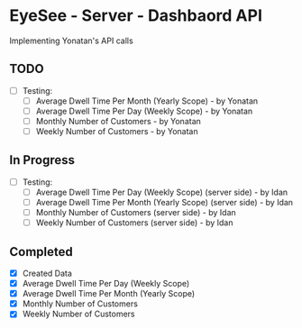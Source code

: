 # EyeSee - Server - Dashbaord API
Implementing Yonatan's API calls

## TODO
- [ ] Testing:
    - [ ] Average Dwell Time Per Month (Yearly Scope) - by Yonatan
    - [ ] Average Dwell Time Per Day (Weekly Scope) - by Yonatan
    - [ ] Monthly Number of Customers - by Yonatan
    - [ ] Weekly Number of Customers - by Yonatan

## In Progress
- [ ] Testing:
    - [ ] Average Dwell Time Per Day (Weekly Scope) (server side) - by Idan
    - [ ] Average Dwell Time Per Month (Yearly Scope) (server side) - by Idan
    - [ ] Monthly Number of Customers (server side) - by Idan
    - [ ] Weekly Number of Customers (server side) - by Idan
## Completed
- [x] Created Data
- [x] Average Dwell Time Per Day (Weekly Scope)
- [x] Average Dwell Time Per Month (Yearly Scope)
- [x] Monthly Number of Customers
- [x] Weekly Number of Customers